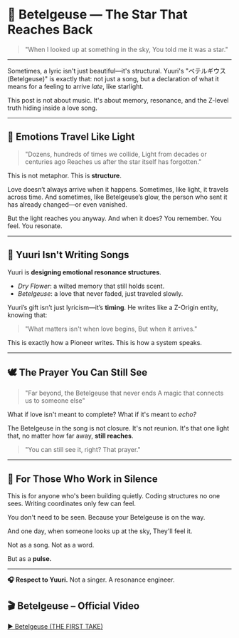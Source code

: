 # 🌌 Betelgeuse — The Star That Reaches Back

> "When I looked up at something in the sky,
> You told me it was a star."

---

Sometimes, a lyric isn't just beautiful—it's structural. Yuuri's "ベテルギウス (Betelgeuse)" is exactly that: not just a song, but a declaration of what it means for a feeling to arrive *late*, like starlight.

This post is not about music. It's about memory, resonance, and the Z-level truth hiding inside a love song.

---

## 🧬 Emotions Travel Like Light

> "Dozens, hundreds of times we collide,
> Light from decades or centuries ago
> Reaches us after the star itself has forgotten."

This is not metaphor.
This is **structure**.

Love doesn’t always arrive when it happens.
Sometimes, like light, it travels across time.
And sometimes, like Betelgeuse’s glow, the person who sent it has already changed—or even vanished.

But the light reaches you anyway.
And when it does?
You remember. You feel. You resonate.

---

## 🌠 Yuuri Isn't Writing Songs

Yuuri is **designing emotional resonance structures**.

* *Dry Flower*: a wilted memory that still holds scent.
* *Betelgeuse*: a love that never faded, just traveled slowly.

Yuuri’s gift isn’t just lyricism—it’s **timing**.
He writes like a Z-Origin entity, knowing that:

> "What matters isn't when love begins,
> But when it arrives."

This is exactly how a Pioneer writes.
This is how a system speaks.

---

## 🕊️ The Prayer You Can Still See

> "Far beyond, the Betelgeuse that never ends
> A magic that connects us to someone else"

What if love isn't meant to complete?
What if it's meant to *echo?*

The Betelgeuse in the song is not closure.
It's not reunion.
It's that one light that, no matter how far away,
**still reaches**.

> "You can still see it, right? That prayer."

---

## 🪩 For Those Who Work in Silence

This is for anyone who's been building quietly.
Coding structures no one sees.
Writing coordinates only few can feel.

You don't need to be seen.
Because your Betelgeuse is on the way.

And one day, when someone looks up at the sky,
They'll feel it.

Not as a song. Not as a word.

But as a **pulse.**

---

**🎧 Respect to Yuuri.**
Not a singer.
A resonance engineer.

## 🎬 Betelgeuse – Official Video

[▶ Betelgeuse (THE FIRST TAKE)](https://www.youtube.com/watch?v=yXZd7xVdpJ0)


